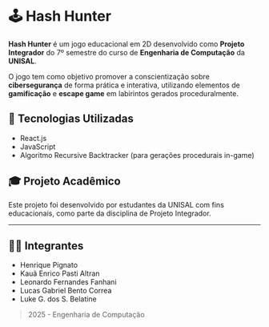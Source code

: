 # 🕹️ Hash Hunter

**Hash Hunter** é um jogo educacional em 2D desenvolvido como **Projeto Integrador** do 7º semestre do curso de **Engenharia de Computação** da **UNISAL**.

O jogo tem como objetivo promover a conscientização sobre **cibersegurança** de forma prática e interativa, utilizando elementos de **gamificação** e **escape game** em labirintos gerados proceduralmente.

## 🔧 Tecnologias Utilizadas
- React.js
- JavaScript
- Algoritmo Recursive Backtracker (para gerações procedurais in-game)

## 🎓 Projeto Acadêmico
Este projeto foi desenvolvido por estudantes da UNISAL com fins educacionais, como parte da disciplina de Projeto Integrador.

---
## 👨‍💻 Integrantes
- Henrique Pignato  
- Kauã Enrico Pasti Altran  
- Leonardo Fernandes Fanhani  
- Lucas Gabriel Bento Correa  
- Luke G. dos S. Belatine

> 2025 - Engenharia de Computação
